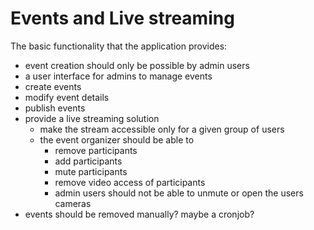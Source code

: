 # Events and Live streaming

The basic functionality that the application provides:

* event creation should only be possible by admin users
* a user interface for admins to manage events
* create events
* modify event details
* publish events
* provide a live streaming solution
    * make the stream accessible only for a given group of users
    * the event  organizer should be able to
        * remove participants
        * add participants
        * mute participants
        * remove video access of participants
        * admin users should not be able to unmute or open the users cameras
* events should be removed manually? maybe a cronjob? 
